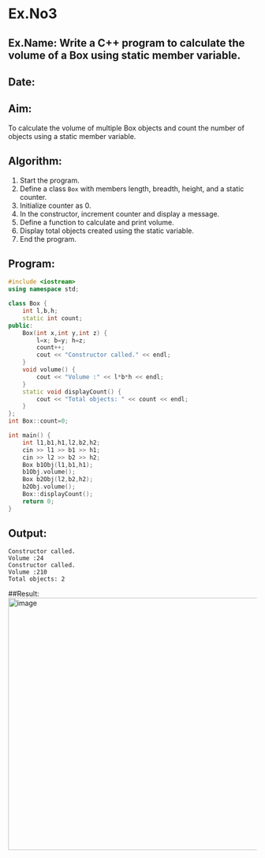 # Ex.No3
## Ex.Name: Write a C++ program to calculate the volume of a Box using static member variable.
## Date:

## Aim:
To calculate the volume of multiple Box objects and count the number of objects using a static member variable.

## Algorithm:
1. Start the program.  
2. Define a class `Box` with members length, breadth, height, and a static counter.  
3. Initialize counter as 0.  
4. In the constructor, increment counter and display a message.  
5. Define a function to calculate and print volume.  
6. Display total objects created using the static variable.  
7. End the program.  

## Program:
```cpp
#include <iostream>
using namespace std;

class Box {
    int l,b,h;
    static int count;
public:
    Box(int x,int y,int z) {
        l=x; b=y; h=z;
        count++;
        cout << "Constructor called." << endl;
    }
    void volume() {
        cout << "Volume :" << l*b*h << endl;
    }
    static void displayCount() {
        cout << "Total objects: " << count << endl;
    }
};
int Box::count=0;

int main() {
    int l1,b1,h1,l2,b2,h2;
    cin >> l1 >> b1 >> h1;
    cin >> l2 >> b2 >> h2;
    Box b1Obj(l1,b1,h1);
    b1Obj.volume();
    Box b2Obj(l2,b2,h2);
    b2Obj.volume();
    Box::displayCount();
    return 0;
}
```



## Output:
```
Constructor called.
Volume :24
Constructor called.
Volume :210
Total objects: 2
```

##Result:
<img width="860" height="511" alt="image" src="https://github.com/user-attachments/assets/b8f55323-3254-4ebe-9aea-135ab91a58ab" />

